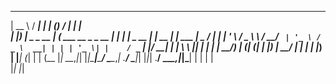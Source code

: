   _____                   _____                      ______ _ _        _____      _      
 |  __ \                 / ____|                    |  ____| (_)      / ____|    | |     
 | |__) |   _ _ __   ___| (___   ___ __ _ _ __   ___| |__  | |_ _ __ | |     __ _| | ___ 
 |  _  / | | | '_ \ / _ \\___ \ / __/ _` | '_ \ / _ \  __| | | | '_ \| |    / _` | |/ __|
 | | \ \ |_| | | | |  __/____) | (_| (_| | |_) |  __/ |    | | | |_) | |___| (_| | | (__ 
 |_|  \_\__,_|_| |_|\___|_____/ \___\__,_| .__/ \___|_|    |_|_| .__/ \_____\__,_|_|\___|
                                         | |                   | |                       
                                         |_|                   |_|                       